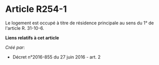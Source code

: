 # Article R254-1

Le logement est occupé à titre de résidence principale au sens du 1° de l'article R. 31-10-6.

**Liens relatifs à cet article**

_Créé par_:

  - Décret n°2016-855 du 27 juin 2016 - art. 2

